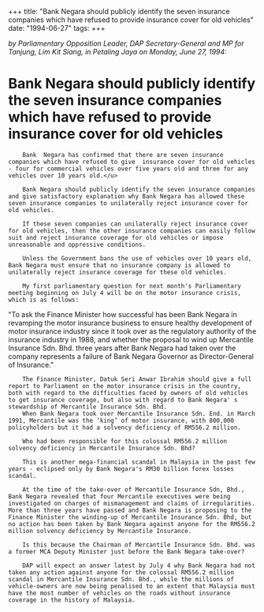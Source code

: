 +++ 
title: "Bank Negara should publicly identify the seven insurance companies which have refused to provide insurance cover for old vehicles"
date: "1994-06-27"
tags:
+++

_by Parliamentary Opposition Leader, DAP Secretary-General and MP for Tanjung, Lim Kit Siang, in Petaling Jaya on Monday, June 27, 1994:_

# Bank Negara should publicly identify the seven insurance companies which have refused to provide insurance cover for old vehicles

		Bank  Negara has confirmed that there are seven insurance companies which have refused to give  insurance cover for old vehicles - four for commercial vehicles over five years old and three for any vehicles over 10 years old.</u>

		Bank Negara should publicly identify the seven insurance companies and give satisfactory explanation why Bank Negara has allowed these seven insurance companies to unilaterally reject insurance cover for old vehicles.

		If these seven companies can unilaterally reject insurance cover for old vehicles, then the other insurance companies can easily follow suit and reject insurance coverage for old vehicles or impose unreasonable and oppressive conditions.

		Unless the Government bans the use of vehicles over 10 years old, Bank Negara must ensure that no insurance company is allowed to unilaterally reject insurance coverage for these old vehicles.

		My first parliamentary question for next month's Parliamentary meeting beginning on July 4 will be on the motor insurance crisis, which is as follows:

"To ask the Finance Minister how successful has been Bank Negara in revamping the motor insurance business to ensure healthy development of motor insurance industry since it took over as the regulatory authority of the insurance industry in 1988, and whether the proposal to wind up Mercantile Insurance Sdn. Bhd. three years after Bank Negara had taken over the company represents a failure of Bank Negara Governor as Director-General of Insurance."

		The Finance Minister, Datuk Seri Anwar Ibrahim should give a full report to Parliament on the motor insurance crisis in the country, both with regard to the difficulties faced by owners of old vehicles to get insurance coverage, but also with regard to Bank Negara' s stewardship of Mercantile Insurance Sdn. Bhd.
		When Bank Negara took over Mercantile Insurance Sdn. End. in March 1991, Mercantile was the ‘king’ of motor insurance, with 800,000 policyholders but it had a solvency deficiency of RM556.2 million.

		Who had been responsible for this colossal RM556.2 million solvency deficiency in Mercantile Insurance Sdn. Bhd?

		This is another mega-financial scandal in Malaysia in the past few years - eclipsed only by Bank Negara's RM30 billion forex losses scandal.

		At the time of the take-over of Mercantile Insurance Sdn, Bhd., Bank Negara revealed that four Mercantile executives were being investigated on charges of mismanagement and claims of irregularities. More than three years have passed and Bank Negara is proposing to the Finance Minister the winding-up of Mercantile Insurance Sdn. Bhd, but no action has been taken by Bank Negara against anyone for the RM556.2 million solvency deficiency by Mercantile Insurance.

		Is this because the Chairman of Mercantile Insurance Sdn. Bhd. was a former MCA Deputy Minister just before the Bank Negara take-over?

		DAP will expect an answer latest by July 4 why Bank Negara had not taken any action against anyone for the colossal RM556.2 million scandal in Mercantile Insurance Sdn. Bhd., while the millions of vehicle-owners are now being penalised to an extent that Malaysia must have the most number of vehicles on the roads without insurance coverage in the history of Malaysia.
 
